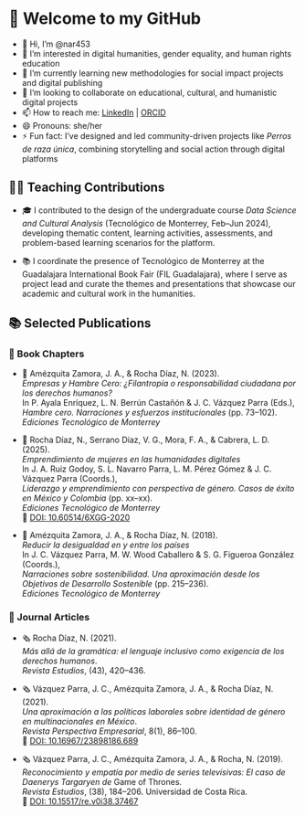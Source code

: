 # 👋 Welcome to my GitHub

- 👋 Hi, I’m @nar453  
- 👀 I’m interested in digital humanities, gender equality, and human rights education  
- 🌱 I’m currently learning new methodologies for social impact projects and digital publishing  
- 💞️ I’m looking to collaborate on educational, cultural, and humanistic digital projects  
- 📫 How to reach me: [LinkedIn](https://www.linkedin.com/in/natstudio2104/) | [ORCID](https://orcid.org/0000-0002-6374-108X)  
- 😄 Pronouns: she/her  
- ⚡ Fun fact: I’ve designed and led community-driven projects like *Perros de raza única*, combining storytelling and social action through digital platforms

## 🧑‍🏫 Teaching Contributions

- 🎓 I contributed to the design of the undergraduate course *Data Science and Cultural Analysis* (Tecnológico de Monterrey, Feb–Jun 2024), developing thematic content, learning activities, assessments, and problem-based learning scenarios for the platform.

- 📚 I coordinate the presence of Tecnológico de Monterrey at the Guadalajara International Book Fair (FIL Guadalajara), where I serve as project lead and curate the themes and presentations that showcase our academic and cultural work in the humanities.

## 📚 Selected Publications

### 📘 Book Chapters

- 📖 Amézquita Zamora, J. A., & Rocha Díaz, N. (2023).  
  *Empresas y Hambre Cero: ¿Filantropía o responsabilidad ciudadana por los derechos humanos?*  
  In P. Ayala Enríquez, L. N. Berrún Castañón & J. C. Vázquez Parra (Eds.),  
  *Hambre cero. Narraciones y esfuerzos institucionales* (pp. 73–102).  
  _Ediciones Tecnológico de Monterrey_

- 📖 Rocha Díaz, N., Serrano Díaz, V. G., Mora, F. A., & Cabrera, L. D. (2025).  
  *Emprendimiento de mujeres en las humanidades digitales*  
  In J. A. Ruiz Godoy, S. L. Navarro Parra, L. M. Pérez Gómez & J. C. Vázquez Parra (Coords.),  
  *Liderazgo y emprendimiento con perspectiva de género. Casos de éxito en México y Colombia* (pp. xx–xx).  
  _Ediciones Tecnológico de Monterrey_  
  🔗 [DOI: 10.60514/6XGG-2020](https://doi.org/10.60514/6XGG-2020)

- 📖 Amézquita Zamora, J. A., & Rocha Díaz, N. (2018).  
  *Reducir la desigualdad en y entre los países*  
  In J. C. Vázquez Parra, M. W. Wood Caballero & S. G. Figueroa González (Coords.),  
  *Narraciones sobre sostenibilidad. Una aproximación desde los Objetivos de Desarrollo Sostenible* (pp. 215–236).  
  _Ediciones Tecnológico de Monterrey_

### 📰 Journal Articles

- 🗞️ Rocha Díaz, N. (2021).  
  *Más allá de la gramática: el lenguaje inclusivo como exigencia de los derechos humanos*.  
  _Revista Estudios_, (43), 420–436.

- 🗞️ Vázquez Parra, J. C., Amézquita Zamora, J. A., & Rocha Díaz, N. (2021).  
  *Una aproximación a las políticas laborales sobre identidad de género en multinacionales en México*.  
  _Revista Perspectiva Empresarial_, 8(1), 86–100.  
  🔗 [DOI: 10.16967/23898186.689](https://doi.org/10.16967/23898186.689)

- 🗞️ Vázquez Parra, J. C., Amézquita Zamora, J. A., & Rocha, N. (2019).  
  *Reconocimiento y empatía por medio de series televisivas: El caso de Daenerys Targaryen de* Game of Thrones.  
  _Revista Estudios_, (38), 184–206. Universidad de Costa Rica.  
  🔗 [DOI: 10.15517/re.v0i38.37467](https://doi.org/10.15517/re.v0i38.37467)
